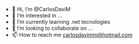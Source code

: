 - 👋 Hi, I’m @CarlosDaviM
- 👀 I’m interested in ...
- 🌱 I’m currently learning .net tecnologies
- 💞️ I’m looking to collaborate on ...
- 📫 How to reach me carlosdavimm@hotmail.com

<!---
CarlosDaviM/CarlosDaviM is a ✨ special ✨ repository because its `README.md` (this file) appears on your GitHub profile.
You can click the Preview link to take a look at your changes.
--->
